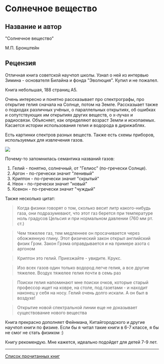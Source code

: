 # Солнечное вещество

## Название и автор
"Солнечное вещество"

М.П. Бронштейн

## Рецензия
Отличная книга советской научпоп школы. Узнал о ней из интервью Зимина - основателя Билайна и фонда "Эволюция". Купил и не пожалел.

Книга небольшая, 188 страниц А5.

Очень интересно и понятно рассказывает про спектрографы, про открытие гелия сначала на Солнце, потом на Земле. Рассказыает также о подходах различных учёных, о параллельных открытиях, об ошибках и сопутствующих им открытиях других веществ, о x-лучах и радиосвязи. Объясняет, как определяют возраст Земли и ископаемых. Касается истории использования гелия и водорода в дирижаблях.

Есть картинки спектров разных веществ. Также есть схемы приборов, используемых для извлечения газов.

![](../books/img/sol_vestch_1.jpg)

Почему-то запомнилась семантика названий газов:
1. Гелий - понятно, солнечный, от "Гелиос" (по-гречески Солнце).
2. Аргон - по-гречески значит "ленивый"
3. Криптон - по-гречески значит "скрытый"
4. Неон - по-гречески значит "новый"
5. Ксенон - по-гречески значит "чуждый"

Также несколько цитат:

> Когда физики говорят о том, сколько весит литр какого-нибудь газа, они подразумевают, что этот газ берется при температуре ноль градусов Цельсия и при нормальном давлении (760 мм рт. ст.)

> Чем тяжелее газ, тем медленнее он просачивается через обожженную глину. Этот физический закон открыл английский физик Грэм. Закон Грэма оправдывается и на примере азота с аргоном

> Криптон это гелий. Приезжайте - увидите. Крукс.

> Изо всех газов один только водород легче гелия, а все другие тяжелее. Воздух тяжелее гелия почти в семь раз

> Поиски гелия напоминают мне поиски очков, которые старый профессор ищет на ковре, на столе, под газетами - и находит наконец у себя на носу. Гелий очень долго искали. А он был в воздухе!

> Открытие новой спектральной линии еще не доказывает существование нового вещества

Книга прекрасно дополняет Фейнмана, Китайгородского и другие научпоп книги по физике. Если бы я читал такие книги в 6-7 классе, я бы не смог не стать физиком :)

Книгу рекомендую.
Мне кажется, идеально подойдет для детей 7-9 лет.

---
[Список прочитанных книг](../books)
